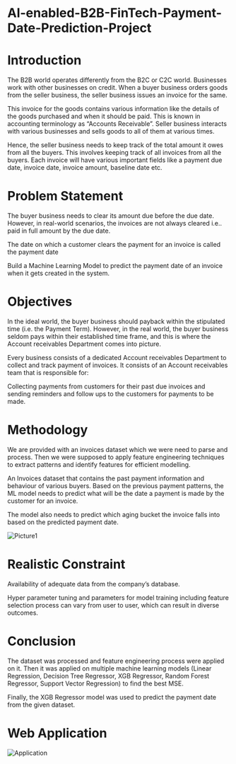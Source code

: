 # AI-enabled-B2B-FinTech-Payment-Date-Prediction-Project

# Introduction
The B2B world operates differently from the B2C or C2C world. Businesses work with other businesses on credit. When a buyer business orders goods from the seller business, the seller business issues an invoice for the same. 

This invoice for the goods contains various information like the details of the goods purchased and when it should be paid. This is known in accounting terminology as “Accounts Receivable”. Seller business interacts with various businesses and sells goods to all of them at various times. 

Hence, the seller business needs to keep track of the total amount it owes from all the buyers. This involves keeping track of all invoices from all the buyers. Each invoice will have various important fields like a payment due date, invoice date, invoice amount, baseline date etc. 

# Problem Statement
The buyer business needs to clear its amount due before the due date. 
However, in real-world scenarios, the invoices are not always cleared i.e.. paid in full amount by the due date. 

The date on which a customer clears the payment for an invoice is called the payment date

Build a Machine Learning Model to predict the payment date of an invoice when it gets created in the system.

# Objectives 
In the ideal world, the buyer business should payback within the stipulated time (i.e. the Payment Term). However, in the real world, the buyer business seldom pays within their established time frame, and this is where the Account receivables Department comes into picture.

Every business consists of a dedicated Account receivables Department to collect and track payment of invoices.
It consists of an Account receivables team that is responsible for:

Collecting payments from customers for their past due invoices and sending reminders and follow ups to the customers for payments to be made.

# Methodology
We are provided with an invoices dataset which we were need to parse and process.  Then we were supposed to apply feature engineering techniques to extract patterns and identify features for efficient modelling. 

An Invoices dataset that contains the past payment information and behaviour of various buyers. 
Based on the previous payment patterns, the ML model needs to predict what will be the date a payment is made by the customer for an invoice. 

The model also needs to predict which aging bucket the invoice falls into based on the predicted payment date.

![Picture1](https://github.com/sagnikroy10/AI-enabled-B2B-FinTech-Payment-Date-Prediction-Project/assets/79736382/e48b25d3-27a0-4175-ac19-d6a72f40c1a3)

# Realistic Constraint
Availability of adequate data from the company’s database.

Hyper parameter tuning and parameters for model training including feature selection process can vary from user to user, which can result in diverse outcomes.

# Conclusion
The dataset was processed and feature engineering process were applied on it. Then it was applied on multiple machine learning models (Linear Regression, Decision Tree Regressor, XGB Regressor, Random Forest Regressor, Support Vector Regression) to find the best MSE. 

Finally, the XGB Regressor model was used to predict the payment date from the given dataset.

# Web Application

![Application](https://github.com/sagnikroy10/AI-enabled-B2B-FinTech-Payment-Date-Prediction-Project/assets/79736382/37f864e4-4156-4955-aa47-997ac92de31c)

